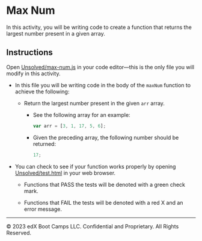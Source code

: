 # Max Num

In this activity, you will be writing code to create a function that returns the largest number present in a given array.

## Instructions

Open [Unsolved/max-num.js](Unsolved/max-num.js) in your code editor&mdash;this is the only file you will modify in this activity.

  - In this file you will be writing code in the body of the `maxNum` function to achieve the following:

    - Return the largest number present in the given `arr` array.

      - See the following array for an example:

        ```js
        var arr = [3, 1, 17, 5, 6];
        ```

      - Given the preceding array, the following number should be returned:

        ```js
        17;
        ```

- You can check to see if your function works properly by opening [Unsolved/test.html](Unsolved/test.html) in your web browser.

  - Functions that PASS the tests will be denoted with a green check mark.

  - Functions that FAIL the tests will be denoted with a red X and an error message.

---

© 2023 edX Boot Camps LLC. Confidential and Proprietary. All Rights Reserved.

